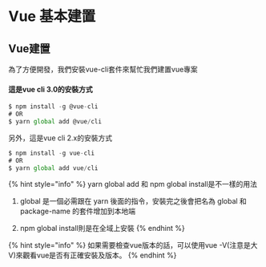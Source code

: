 # Vue 基本建置

## Vue建置

為了方便開發，我們安裝vue-cli套件來幫忙我們建置vue專案

#### 這是vue cli 3.0的安裝方式

```javascript
$ npm install -g @vue-cli
# OR
$ yarn global add @vue/cli
```

另外，這是vue cli 2.x的安裝方式

```javascript
$ npm install -g vue-cli
# OR
$ yarn global add vue/cli
```

{% hint style="info" %}
yarn global  add 和 npm global install是不一樣的用法

1. global 是一個必需跟在 yarn 後面的指令，安裝完之後會把名為 global 和 package-name 的套件增加到本地端

2. npm global install則是在全域上安裝
{% endhint %}

{% hint style="info" %}
如果需要檢查vue版本的話，可以使用vue -V\(注意是大V\)來觀看vue是否有正確安裝及版本。
{% endhint %}

